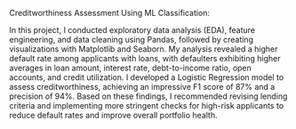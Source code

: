 Creditworthiness Assessment Using ML Classification:

In this project, I conducted exploratory data analysis (EDA), feature engineering, and data cleaning using Pandas, followed by creating visualizations with Matplotlib and Seaborn. 
My analysis revealed a higher default rate among applicants with loans, with defaulters exhibiting higher averages in loan amount, interest rate, debt-to-income ratio, open accounts, and credit utilization. 
I developed a Logistic Regression model to assess creditworthiness, achieving an impressive F1 score of 87% and a precision of 94%. 
Based on these findings, I recommended revising lending criteria and implementing more stringent checks for high-risk applicants to reduce default rates and improve overall portfolio health.


